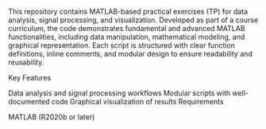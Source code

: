 This repository contains MATLAB-based practical exercises (TP) for data analysis, signal processing, and visualization. Developed as part of a course curriculum, the code demonstrates fundamental and advanced MATLAB functionalities, including data manipulation, mathematical modeling, and graphical representation. Each script is structured with clear function definitions, inline comments, and modular design to ensure readability and reusability.

Key Features

Data analysis and signal processing workflows
Modular scripts with well-documented code
Graphical visualization of results
Requirements

MATLAB (R2020b or later)
